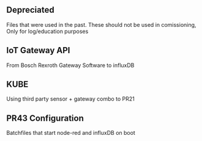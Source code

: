 ## Depreciated 
Files that were used in the past. These should not be used in comissioning, Only for log/education purposes

## IoT Gateway API
From Bosch Rexroth Gateway Software to influxDB

## KUBE
Using third party sensor + gateway combo to PR21

## PR43 Configuration
Batchfiles that start node-red and influxDB on boot
